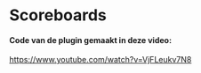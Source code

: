 # Scoreboards
#### Code van de plugin gemaakt in deze video: 
https://www.youtube.com/watch?v=VjFLeukv7N8
